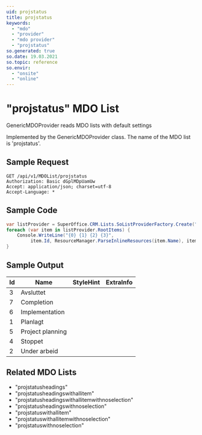 ```yaml
---
uid: projstatus
title: projstatus
keywords:
  - "mdo"
  - "provider"
  - "mdo provider"
  - "projstatus"
so.generated: true
so.date: 19.03.2021
so.topic: reference
so.envir:
  - "onsite"
  - "online"
---
```


# "projstatus" MDO List
GenericMDOProvider reads MDO lists with default settings



Implemented by the <see cref="T:SuperOffice.CRM.Lists.GenericMDOProvider">GenericMDOProvider</see> class.
The name of the MDO list is 'projstatus'.




## Sample Request

```http!
GET /api/v1/MDOList/projstatus
Authorization: Basic dGplMDpUamUw
Accept: application/json; charset=utf-8
Accept-Language: *

```

## Sample Code
```cs
var listProvider = SuperOffice.CRM.Lists.SoListProviderFactory.Create("projstatus", forceFlatList: true);
foreach (var item in listProvider.RootItems) {
    Console.WriteLine("{0} {1} {2} {3}", 
         item.Id, ResourceManager.ParseInlineResources(item.Name), item.StyleHint, item.ExtraInfo);
}
```

## Sample Output

|Id   | Name  |StyleHint|ExtraInfo |
| --- | ----- | ------- | -------- |
|3|Avsluttet|||
|7|Completion|||
|6|Implementation|||
|1|Planlagt|||
|5|Project planning|||
|4|Stoppet|||
|2|Under arbeid|||


## Related MDO Lists

* "projstatusheadings"
* "projstatusheadingswithallitem"
* "projstatusheadingswithallitemwithnoselection"
* "projstatusheadingswithnoselection"
* "projstatuswithallitem"
* "projstatuswithallitemwithnoselection"
* "projstatuswithnoselection"
